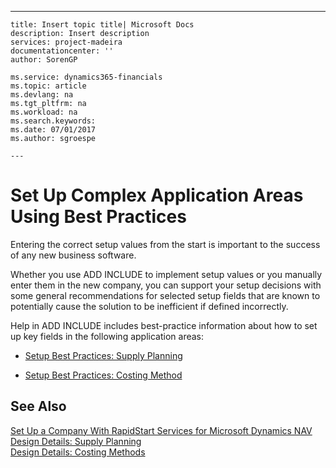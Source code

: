 ---
    title: Insert topic title| Microsoft Docs
    description: Insert description
    services: project-madeira
    documentationcenter: ''
    author: SorenGP

    ms.service: dynamics365-financials
    ms.topic: article
    ms.devlang: na
    ms.tgt_pltfrm: na
    ms.workload: na
    ms.search.keywords:
    ms.date: 07/01/2017
    ms.author: sgroespe

    ---
# Set Up Complex Application Areas Using Best Practices
Entering the correct setup values from the start is important to the success of any new business software.  
  
 Whether you use ADD INCLUDE<!--[!INCLUDE[rim](../../includes/rim_md.md)]--> to implement setup values or you manually enter them in the new company, you can support your setup decisions with some general recommendations for selected setup fields that are known to potentially cause the solution to be inefficient if defined incorrectly.  
  
 Help in ADD INCLUDE<!--[!INCLUDE[navnow](../../includes/navnow_md.md)]--> includes best-practice information about how to set up key fields in the following application areas:  
  
-   [Setup Best Practices: Supply Planning](../FullExperience/setup-best-practices-supply-planning.md)  
  
-   [Setup Best Practices: Costing Method](../FullExperience/setup-best-practices-costing-method.md)  
  
## See Also  
 [Set Up a Company With RapidStart Services for Microsoft Dynamics NAV](../FullExperience/set-up-a-company-with-rapidstart-services-for-microsoft-dynamics-nav.md)   
 [Design Details: Supply Planning](../FullExperience/design-details-supply-planning.md)   
 [Design Details: Costing Methods](../FullExperience/design-details-costing-methods.md)